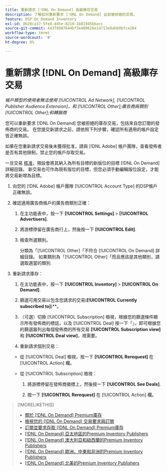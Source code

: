 ```yaml
---
title: 重新請求 [!DNL On Demand] 高級庫存交易
description: 了解如何重新要求 [!DNL On Demand] 此前被拒絕的交易。
feature: DSP On Demand Inventory
exl-id: 8b28ca37-5fe8-445e-8210-1b81945bbacc
source-git-commit: 443f8907644bf3e480626e14713e8abb9bfca284
workflow-type: tm+mt
source-wordcount: '0'
ht-degree: 0%

---
```


# 重新請求 [!DNL On Demand] 高級庫存交易

*帳戶類型的使用者無法使用 [!UICONTROL Ad Network], [!UICONTROL Publisher Audience Extension]，和 [!UICONTROL Other];廣告商與類別 [!UICONTROL Other];和轉銷商*

您可以重新要求 [!DNL On Demand] 您被拒絕的庫存交易，包括來自您訂閱的發佈商的交易。 在您提交新請求之前，請依照下列步驟，確認所有適用的帳戶設定皆正確無誤。

如果在您重新請求交易後未獲得批准，請與 [!DNL Adobe] 帳戶團隊，查看發佈者是否有其他限制，禁止您的帳戶存取交易。

一旦交易 [核准](/help/dsp/inventory/on-demand-inventory-view-status.md)，預設會將其納入為所有目標的新版位的目標 [!DNL On Demand] 詳細目錄。 新交易也可作為現有版位的目標，但您必須手動編輯版位設定，才能將交易新增為目標。

1. 向您的 [!DNL Adobe] 帳戶團隊 [!UICONTROL Account Type] 的DSP帳戶正確無誤。

1. 確認適用廣告商帳戶的廣告商類別正確：

   1. 在主功能表中，按一下 **[!UICONTROL Settings]** > **[!UICONTROL Advertisers].**

   1. 將游標停留在廣告商行上，然後按一下 **[!UICONTROL Edit]**.

   1. 檢查所選類別。

      分類為「[!UICONTROL Other]「不符合 [!UICONTROL On Demand] 詳細目錄。 如果類別為「[!UICONTROL Other]「而且應該是其他類別，請選取適當的類別<!-- [category](/help/dsp/admin/advertiser-settings.md) -->.

1. 重新請求庫存：

   1. 在主功能表中，按一下 **[!UICONTROL Inventory]** > **[!UICONTROL On Demand]**.

   1. 篩選可用交易以包含您請求的交易(**[!UICONTROL Currently subscribed to]**)**。

   1. （可選）切換 [!UICONTROL Subscription] 檢視，根據您的篩選條件顯示所有發佈商的標誌，以及 [!UICONTROL Deal] 按一下「」，即可根據您的篩選器列出每個發佈商的所有交易 **[!UICONTROL Subscription view]** 和 **[!UICONTROL Deal view]**，視需要。

   1. 重新請求個別交易：
   * 從 [!UICONTROL Deal] 檢視，按一下 **[!UICONTROL Rerequest]** 在 [!UICONTROL Action] 欄。

   * 從 [!UICONTROL Subscription] 檢視：

      1. 將游標停留在發佈商徽標上，然後按一下 **[!UICONTROL See Deals]**.

      1. 按一下 **[!UICONTROL Rerequest]** 在 [!UICONTROL Action] 欄。


>[!MORELIKETHIS]
>
>* [關於 [!DNL On Demand] Premium庫存](on-demand-inventory-about.md)
>* [檢視您的 [!DNL On Demand] 交易要求與訂閱](on-demand-inventory-view-status.md)
>* [訂閱並要求存取 [!DNL On Demand] Premium庫存](on-demand-inventory-subscribe.md)
>* [[!DNL On Demand] 亞太地區的Premium Inventory Publishers](on-demand-inventory-publishers-apac.md)
>* [[!DNL On Demand] 澳大利亞和紐西蘭的Premium Inventory Publishers](on-demand-inventory-publishers-anz.md)
>* [[!DNL On Demand] 歐洲、中東和非洲的Premium Inventory Publishers](on-demand-inventory-publishers-emea.md)
>* [[!DNL On Demand] 北美的Premium Inventory Publishers](on-demand-inventory-publishers-na.md)

